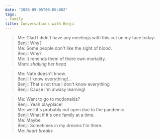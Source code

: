 ```yaml
---
date: "2020-09-05T00:00:00Z"
tags:
- family
title: Conversations with Benji
---
```



> Me: Glad I didn't have any meetings with this cut on my face today:  
> Benji: Why?  
> Me: Some people don't like the sight of blood.  
> Benji: Why?  
> Me: It reminds them of there own mortality.  
> Mom: *shaking her head*  

> Me: Nate doesn't know.  
> Benji: I know everything!...  
> Benji: That's not true I don't know everything  
> Benji: Cause I'm alwasy learning!  


> Me: Want to go to mcdonalds?  
> Benji: Yeah playplace!  
> Me: well it's probably not open due to the pandemic.  
> Benji: What if it's one family at a time.  
> Me: Maybe  
> Benji: Sometimes in my dreams I'm there.  
> Me: *heart breaks*  


